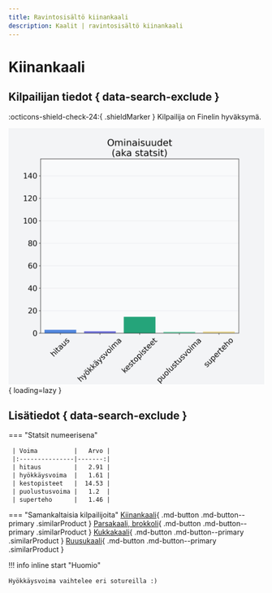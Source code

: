 ```yaml
---
title: Ravintosisältö kiinankaali
description: Kaalit | ravintosisältö kiinankaali
---
```


# Kiinankaali


## Kilpailijan tiedot { data-search-exclude }

:octicons-shield-check-24:{ .shieldMarker } Kilpailija on Finelin hyväksymä.

![Kiinankaali](./images/kiinankaali.png){ loading=lazy }

## Lisätiedot { data-search-exclude }
=== "Statsit numeerisena"

     | Voima          |   Arvo |
     |:---------------|-------:|
     | hitaus         |   2.91 |
     | hyökkäysvoima  |   1.61 |
     | kestopisteet   |  14.53 |
     | puolustusvoima |   1.2  |
     | superteho      |   1.46 |

=== "Samankaltaisia kilpailijoita"
    [Kiinankaali](/kiinankaali){ .md-button .md-button--primary .similarProduct }
    [Parsakaali, brokkoli](/parsakaali-brokkoli){ .md-button .md-button--primary .similarProduct }
    [Kukkakaali](/kukkakaali){ .md-button .md-button--primary .similarProduct }
    [Ruusukaali](/ruusukaali){ .md-button .md-button--primary .similarProduct }

!!! info inline start "Huomio"

    Hyökkäysvoima vaihtelee eri sotureilla :)

